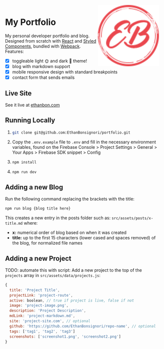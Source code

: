 <img align="right" src="src/assets/images/eb-logo.png" height="200px" />

# My Portfolio

My personal developer portfolio and blog. Designed from scratch with [React](https://reactjs.org/) and [Styled Components](https://styled-components.com/), bundled with [Webpack](https://webpack.js.org/). Features:

- [x] toggleable light 🌞 and dark 🌙 theme!
- [x] blog with markdown support
- [x] mobile responsive design with standard breakpoints
- [x] contact form that sends emails

## Live Site

See it live at [ethanbon.com](https://ethanbon.com)

## Running Locally

1. ```bash
   git clone git@github.com:EthanBonsignori/portfolio.git
   ```
2. Copy the `.env.example` file to `.env` and fill in the necessary environment variables, found on the Firebase Console > Project Settings > General > Your Apps > Firebase SDK snippet > Config

3. ```bash
   npm install
   ```
4. ```bash
   npm run dev
   ```

## Adding a new Blog

Run the following command replacing the brackets with the title:

```bash
npm run blog {blog title here}
```

This creates a new entry in the posts folder such as: `src/assets/posts/x-title.md` where:

- **x:** numerical order of blog based on when it was created
- **title:** up to the first 15 characters (lower cased and spaces removed) of the blog, for normalized file names

## Adding a new Project

TODO: automate this with script:
Add a new project to the top of the `projects` array in `src/assets/data/projects.js`:

```javascript
{
  title: 'Project Title',
  projectLink: 'project-route',
  active: boolean, // true if project is live, false if not
  image: 'project-image.png',
  description: 'Project Description',
  mdLink: 'project-markdown.md',
  site: 'project-site.com', // optional
  github: 'https://github.com/EthanBonsignori/repo-name', // optional
  tags: ['tag1', 'tag2', 'tag3']
  screenshots: ['screenshot1.png', 'screenshot2.png']
}
```
